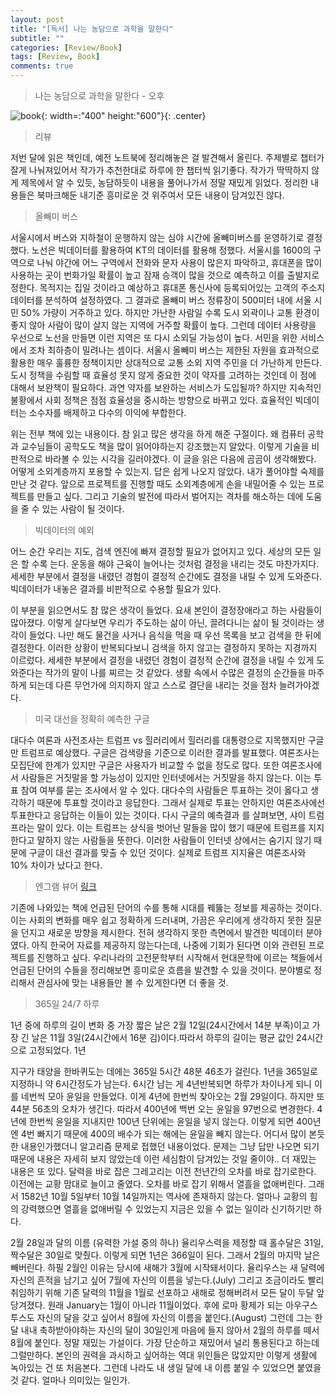 ```yaml
---
layout: post
title: "[독서] 나는 농담으로 과학을 말한다"
subtitle: ""
categories: [Review/Book]
tags: [Review, Book]
comments: true
---
```

>  나는 농담으로 과학을 말한다 - 오후

![book](http://image.yes24.com/goods/76182600/800x0){: width=:"400" height:"600"}{: .center}

> 리뷰

저번 달에 읽은 책인데, 예전 노트북에 정리해놓은 걸 발견해서 올린다. 주제별로 챕터가 잘게 나눠져있어서 작가가 추천한대로 하루에 한 챕터씩 읽기좋다. 작가가 딱딱하지 않게 제목에서 알 수 있듯, 농담하듯이 내용을 풀어나가서 정말 재밌게 읽었다. 정리한 내용들은 북마크해둔 내기준 흥미로운 것 위주여서 모든 내용이 담겨있진 않다. 

> 올빼미 버스

서울시에서 버스와 지하철이 운행하지 않는 심야 시간에 올빼미버스를 운영하기로 결정했다. 노선은 빅데이터를 활용하여 KT의 데이터를 활용해 정했다. 서울시를 1600의 구역으로 나눠 야간에 어느 구역에서 전화와 문자 사용이 많은지 파악하고, 휴대폰을 많이 사용하는 곳이 번화가일 확률이 높고 잠재 승객이 많을 것으로 예측하고 이를 출발지로 정한다. 목적지는 집일 것이라고 예상하고 휴대폰 통신사에 등록되어있는 고객의 주소지 데이터를 분석하여 설정하였다. 그 결과로 올빼미 버스 정류장이 500미터 내에 서울 시민 50% 가량이 거주하고 있다. 하지만 가난한 사람일 수록 도시 외곽이나 교통 환경이 좋지 않아 사람이 많이 살지 않는 지역에 거주할 확률이 높다. 그런데 데이터 사용량을 우선으로 노선을 만들면 이런 지역은 또 다시 소외딜 가능성이 높다. 서민을 위한 서비스에서 조차 최하층이 밀려나는 셈이다. 서울시 올빼미 버스는 제한된 자원을 효과적으로 활용한 매우 훌륭한 정책이지만 상대적으로 교통 소외 지역 주민을 더 가난하게 만든다. 도시 정책을 수림할 때 효율성 못지 않게 중요한 것이 약자를 고려하는 것인데 이 점에 대해서 보완책이 필요하다. 과연 약자를 보완하는 서비스가 도입될까? 하지만 지속적인 불황에서 사회 정책은 점점 효율성을 중시하는 방향으로 바뀌고 있다. 효율적인 빅데이터는 소수자를 배제하고 다수의 이익에 부합한다. 

위는 전부 책에 있는 내용이다. 참 읽고 많은 생각을 하게 해준 구절이다. 왜 컴퓨터 공학과 교수님들이 공학도도 책을 많이 읽어야하는지 강조했는지 알았다. 이렇게 기술을 비판적으로 바라볼 수 있는 시각을 길러야겠다. 이 글을 읽은 다음에 곰곰이 생각해봤다. 어떻게 소외계층까지 포용할 수 있는지. 답은 쉽게 나오지 않았다. 내가 풀어야할 숙제를 만난 것 같다. 앞으로 프로젝트를 진행할 때도 소외계층에게 손을 내밀어줄 수 있는 프로젝트를 만들고 싶다. 그리고 기술의 발전에 따라서 벌어지는 격차를 해소하는 데에 도움을 줄 수 있는 사람이 될 것이다.

> 빅데이터의 예외

어느 순간 우리는 지도, 검색 엔진에 빠져 결정할 필요가 없어지고 있다. 세상의 모든 일은 할 수록 는다. 운동을 해야 근육이 늘어나는 것처럼 결정을 내리는 것도 마찬가지다. 세세한 부분에서 결정을 내렸던 경험이 결정적 순간에도 결정을 내릴 수 있게 도와준다. 빅데이터가 내놓은 결과를 비판적으로 수용할 필요가 있다.

이 부분을 읽으면서도 참 많은 생각이 들었다. 요새 본인이 결정장애라고 하는 사람들이 많아졌다. 이렇게 살다보면 우리가 주도하는 삶이 아닌, 끌려다니는 삶이 될 것이라는 생각이 들었다. 나만 해도 물건을 사거나 음식을 먹을 때 우선 목록을 보고 검색을 한 뒤에 결정한다. 이러한 상황이 반복되다보니 검색을 하지 않고는 결정하지 못하는 지경까지 이르렀다. 세세한 부분에서 결정을 내렸던 경험이 결정적 순간에 결정을 내릴 수 있게 도와준다는 작가의 말이 나를 찌르는 것 같았다. 생활 속에서 수많은 결정의 순간들을 마주하게 되는데 다른 무언가에 의지하지 않고 스스로 결단을 내리는 것을 점차 늘려가야겠다.

> 미국 대선을 정확히 예측한 구글

대다수 여론과 사전조사는 트럼프 vs 힐러리에서 힐러리를 대통령으로 지목했지만 구글만 트럼프로 예상했다. 구글은 검색량을 기준으로 이러한 결과를 발표했다. 여론조사는 모집단에 한계가 있지만 구글은 사용자가 비교할 수 없을 정도로 많다. 또한 여론조사에서 사람들은 거짓말을 할 가능성이 있지만 인터넷에서는 거짓말을 하지 않는다. 이는 투표 참여 여부를 묻는 조사에서 알 수 있다. 대다수의 사람들은 투표하는 것이 옳다고 생각하기 때문에 투표할 것이라고 응답한다. 그래서 실제로 투표는 안하지만 여론조사에선 투표한다고 응답하는 이들이 있는 것이다. 다시 구글의 예측결과 를 살펴보면, 샤이 트럼프라는 말이 있다. 이는 트럼프는 상식을 벗어난 말들을 많이 했기 때문에 트럼프를 지지한다고 말하지 않는 사람들을 뜻한다. 이러한 사람들이 인터넷 상에서는 숨기지 않기 때문에 구글이 대선 결과를 맞출 수 있던 것이다. 실제로 트럼프 지지율은 여론조사와 10% 차이가 났다고 한다. 

> 엔그램 뷰어 [링크](https://books.google.com/ngrams)

기존에 나와있는 책에 언급된 단어의 수를 통해 시대를 꿰뚫는 정보를 제공하는 것이다. 이는 사회의 변화를 매우 쉽고 정확하게 드러내며, 가끔은 우리에게 생각하지 못한 질문을 던지고 새로운 방향을 제시한다. 전혀 생각하지 못한 측면에서 발견한 빅데이터 분야였다. 아직 한국어 자료를 제공하지 않는다는데, 나중에 기회가 된다면 이와 관련된 프로젝트를 진행하고 싶다. 우리나라의 고전문학부터 시작해서 현대문학에 이르는 책들에서 언급된 단어의 수들을 정리해보면 흥미로운 흐름을 발견할 수 있을 것이다. 분야별로 정리해서 관심사에 맞는 내용들만 볼 수 있게한다면 더 좋을 것.


> 365일 24/7
<point>하루</point>

1년 중에 하루의 길이 변화 중 가장 짧은 날은 2월 12일(24시간에서 14분 부족)이고 가장 긴 날은 11월 3일(24시간에서 16분 김)이다.따라서 하루의 길이는 평균 값인 24시간으로 고정되었다. 
<point>1년</point>

지구가 태양을 한바퀴도는 데에는 365일 5시간 48분 46초가 걸린다. 1년을 365일로 지정하니 약 6시간정도가 남는다. 6시간 남는 게 4년반복되면 하루가 차이나게 되니 이를 네번씩 모아 윤일을 만들었다. 이게 4년에 한번씩 찾아오는 2월 29일이다. 하지만 또 44분 56초의 오차가 생긴다. 따라서 400년에 백번 오는 윤일을 97번으로 변경한다. 4년에 한번씩 윤일을 지내지만 100년 단위에는 윤일을 넣지 않는다. 이렇게 되면 400년엔 4번 빠지기 때문에 400의 배수가 되는 해에는 윤일을 빼지 않는다. 어디서 많이 본듯한 내용인가했더니 알고리즘 문제로 접했던 내용이었다. 문제는 그냥 답만 나오면 되기때문에 내용은 자세히 보지 않았는데 이런 세심함이 담겨있는 것일 줄이야.. 더 재밌는 내용은 또 있다. 달력을 바로 잡은 그레고리는 이전 천년간의 오차를 바로 잡기로한다. 이전에는 교황 맘대로 늘이고 줄였다. 오차를 바로 잡기 위해서 열흘을 없애버린다. 그래서 1582년 10월 5일부터 10월 14일까지는 역사에 존재하지 않는다. 얼마나 교황의 힘의 강력했으면 열흘을 없애버릴 수 있었는지 지금은 있을 수 없는 일이라 신기하기만 하다.

<point>2월 28일과 달의 이름</point>
(유력한 가설 중의 하나)
율리우스력을 제정할 때 홀수달은 31일, 짝수달은 30일로 맞췄다. 이렇게 되면 1년은 366일이 된다. 그래서 2월의 마지막 날은 빼버린다. 하필 2월인 이유는 당시에 새해가 3월에 시작돼서이다. 율리우스는 새 달력에 자신의 흔적을 남기고 싶어 7월에 자신의 이름을 넣는다.(July) 그리고 조금이라도 빨리 취임하기 위해 기존 달력의 11월을 1월로 선포하고 새해로 정해버려서 모든 달이 두달 앞당겨졌다. 원래 January는 1월이 아니라 11월이었다. 후에 로마 황제가 되는 아우구스투스도 자신의 달을 갖고 싶어서 8월에 자신의 이름을 붙인다.(August) 그런데 그는 한달 내내 축하받아야하는 자신의 달이 30일인게 마음에 들지 않아서 2월의 하루를 떼서 8월에 붙인다. 정말 재밌는 가설이다. 가장 단순하고 재밌어서 널리 통용된다고 하는데 그럴만하다. 본인의 권력을 과시하고 싶어하는 역대 위인들은 많았지만 이렇게 생활에 녹아있는 건 또 처음본다. 그런데 나라도 내 생일 달에 내 이름 붙일 수 있었으면 붙였을 것 같다. 얼마나 의미있는 일인가.